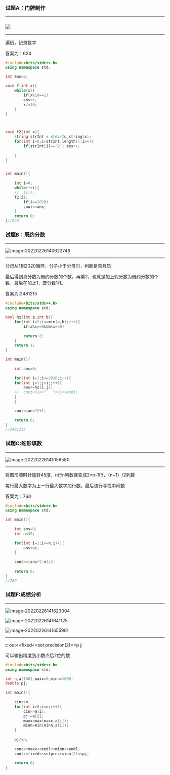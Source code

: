 ###  试题A：门牌制作

------

### ![](C:\Users\HHYU\AppData\Roaming\Typora\typora-user-images\image-20220226140353869.png)

------

遍历，记录数字

答案为：624

```c++
#include<bits/stdc++.h>
using namespace std;

int ans=0;

void f(int x){
	while(x){
		if(x%10==1)
		ans++;
		x/=10;
	}
}



void f2(int x){
	string strInt = std::to_string(x);
	for(int i=0;i<strInt.length();i++){
		if(strInt[i]=='2') ans++;
		
	}
}


int main(){
	
	int i=0;
	while(++i){
	//	f(i);
	f2(i);
		if(i==2020)
		cout<<ans;
	}
	return 0;
}//624 
```

### 试题B：既约分数

------

![image-20220226140622746](C:\Users\HHYU\AppData\Roaming\Typora\typora-user-images\image-20220226140622746.png)

------

分母从1到2020循环，分子小于分母时，判断是否互质

最后得到真分数为既约分数的个数，再乘2，也就是加上假分数为既约分数的个数，最后在加上1，既分数1/1。

答案为:2481215

```c++
#include<bits/stdc++.h>
using namespace std;

bool hz(int a,int b){
	for(int i=2;i<=min(a,b);i++){
		if(a%i==0&&b%i==0)
		
		return 0;
	}
	return 1;
}

int main(){
	
	int ans=0;
	
	for(int i=1;i<=2020;i++){
	for(int j=1;j<i;j++){
		ans+=hz(i,j);
	//	cout<<i<<"   "<<j<<endl;
	}		
	}

	cout<<ans*2+1;
	
	return 0;
}
//2481215
```

### 试题C:蛇形填数

------

![image-20220226141056580](C:\Users\HHYU\AppData\Roaming\Typora\typora-user-images\image-20220226141056580.png)

------

将图形顺时针旋转45度，n行n列数就变成2*n-1行，（n+1）/2列数

每行最大数字为上一行最大数字加行数。最后该行寻找中间数

答案为：760

```c++
#include<bits/stdc++.h>
using namespace std;

int main(){
	
	int ans=0;
	int n=39;
	
	for(int i=1;i<=n;i++){
		ans+=i;
	}
	
	cout<<(ans*2-n)/2;
	
	return 0;
}
//760
```

### 试题F:成绩分析

------

![image-20220226141623004](C:\Users\HHYU\AppData\Roaming\Typora\typora-user-images\image-20220226141623004.png)

![image-20220226141641125](C:\Users\HHYU\AppData\Roaming\Typora\typora-user-images\image-20220226141641125.png)

![image-20220226141655961](C:\Users\HHYU\AppData\Roaming\Typora\typora-user-images\image-20220226141655961.png)

------

c out<<fixed<<set precision(2)<<p j;

可以输出精度到小数点后2位的数

```c++
#include<bits/stdc++.h>
using namespace std;

int n,a[100],maxx=0,minn=1000;
double pj;

int main(){
	
	cin>>n;
	for(int i=0;i<n;i++){
		cin>>a[i];
		pj+=a[i];
		maxx=max(maxx,a[i]);
		minn=min(minn,a[i]);
	}
	
	pj/=n;
	
	cout<<maxx<<endl<<minn<<endl;
	cout<<fixed<<setprecision(2)<<pj;
	
	return 0;
}
```

